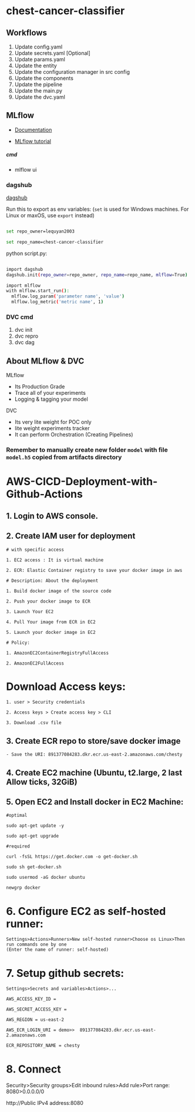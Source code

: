 # chest-cancer-classifier

## Workflows
1. Update config.yaml
2. Update secrets.yaml [Optional]
3. Update params.yaml
4. Update the entity
5. Update the configuration manager in src config
6. Update the components
7. Update the pipeline
8. Update the main.py
9. Update the dvc.yaml

## MLflow

- [Documentation](https://mlflow.org/docs/latest/index.html)

- [MLflow tutorial](https://youtube.com/playlist?list=PLkz_y24mlSJZrqiZ4_cLUiP0CBN5wFmTb&si=zEp_C8zLHt1DzWKK)

##### cmd
- mlflow ui

### dagshub
[dagshub](https://dagshub.com/)

Run this to export as env variables: (`set` is used for Windows machines. For Linux or maxOS, use `export` instead)

```bash

set repo_owner=lequyan2003

set repo_name=chest-cancer-classifier

```

python script.py:

```bash

import dagshub
dagshub.init(repo_owner=repo_owner, repo_name=repo_name, mlflow=True)

import mlflow
with mlflow.start_run():
  mlflow.log_param('parameter name', 'value')
  mlflow.log_metric('metric name', 1)

```


### DVC cmd

1. dvc init
2. dvc repro
3. dvc dag


## About MLflow & DVC

MLflow

 - Its Production Grade
 - Trace all of your experiments
 - Logging & tagging your model


DVC

 - Its very lite weight for POC only
 - lite weight experiments tracker
 - It can perform Orchestration (Creating Pipelines)

### Remember to manually create new folder `model` with file `model.h5` copied from artifacts directory

# AWS-CICD-Deployment-with-Github-Actions

## 1. Login to AWS console.

## 2. Create IAM user for deployment


	# with specific access

	1. EC2 access : It is virtual machine

	2. ECR: Elastic Container registry to save your docker image in aws

	# Description: About the deployment

	1. Build docker image of the source code

	2. Push your docker image to ECR

	3. Launch Your EC2

	4. Pull Your image from ECR in EC2

	5. Launch your docker image in EC2

	# Policy:

	1. AmazonEC2ContainerRegistryFullAccess

	2. AmazonEC2FullAccess

  # Download Access keys:

	1. user > Security credentials

	2. Access keys > Create access key > CLI

    3. Download .csv file
	
## 3. Create ECR repo to store/save docker image
    - Save the URI: 891377084283.dkr.ecr.us-east-2.amazonaws.com/chesty

	
## 4. Create EC2 machine (Ubuntu, t2.large, 2 last Allow ticks, 32GiB)

## 5. Open EC2 and Install docker in EC2 Machine:
	
	#optimal

	sudo apt-get update -y

	sudo apt-get upgrade
	
	#required

	curl -fsSL https://get.docker.com -o get-docker.sh

	sudo sh get-docker.sh

	sudo usermod -aG docker ubuntu

	newgrp docker
	
# 6. Configure EC2 as self-hosted runner:
    Settings>Actions>Runners>New self-hosted runner>Choose os Linux>Then run commands one by one
    (Enter the name of runner: self-hosted)


# 7. Setup github secrets:

    Settings>Secrets and variables>Actions>...
    
    AWS_ACCESS_KEY_ID =

    AWS_SECRET_ACCESS_KEY =

    AWS_REGION = us-east-2

    AWS_ECR_LOGIN_URI = demo>>  891377084283.dkr.ecr.us-east-2.amazonaws.com

    ECR_REPOSITORY_NAME = chesty

# 8. Connect

  Security>Security groups>Edit inbound rules>Add rule>Port range: 8080>0.0.0.0/0

  http://Public IPv4 address:8080

